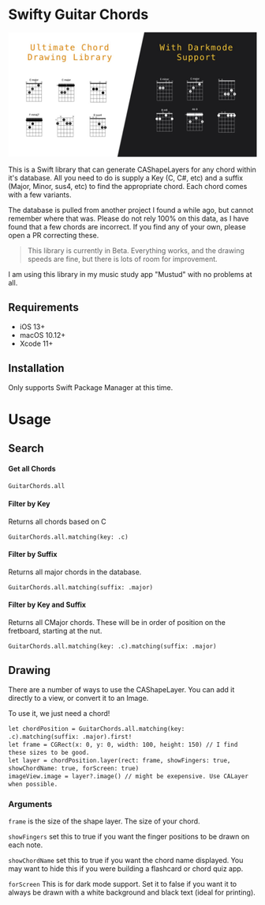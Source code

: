 # Swifty Guitar Chords
![banner](banner.jpg)

This is a Swift library that can generate CAShapeLayers for any chord within it's database. All you need to do is supply a Key (C, C#, etc) and a suffix (Major, Minor, sus4, etc) to find the appropriate chord. Each chord comes with a few variants. 

The database is pulled from another project I found a while ago, but cannot remember where that was. Please do not rely 100% on this data, as I have found that a few chords are incorrect. If you find any of your own, please open a PR correcting these.

> This library is currently in Beta. Everything works, and the drawing speeds are fine, but there is lots of room for improvement.

I am using this library in my music study app "Mustud" with no problems at all.

## Requirements
- iOS 13+
- macOS 10.12+
- Xcode 11+

## Installation
Only supports Swift Package Manager at this time.

# Usage

## Search

#### Get all Chords

```
GuitarChords.all
```

#### Filter by Key
Returns all chords based on C

```
GuitarChords.all.matching(key: .c)
```

#### Filter by Suffix
Returns all major chords in the database.

```
GuitarChords.all.matching(suffix: .major)
```

#### Filter by Key and Suffix
Returns all CMajor chords. 
These will be in order of position on the fretboard, starting at the nut.

```
GuitarChords.all.matching(key: .c).matching(suffix: .major)
```

## Drawing
There are a number of ways to use the CAShapeLayer. You can add it directly to a view, or convert it to an Image.

To use it, we just need a chord!

```
let chordPosition = GuitarChords.all.matching(key: .c).matching(suffix: .major).first!
let frame = CGRect(x: 0, y: 0, width: 100, height: 150) // I find these sizes to be good.
let layer = chordPosition.layer(rect: frame, showFingers: true, showChordName: true, forScreen: true)
imageView.image = layer?.image() // might be exepensive. Use CALayer when possible.
```

### Arguments
`frame` is the size of the shape layer. The size of your chord.

`showFingers` set this to true if you want the finger positions to be drawn on each note.

`showChordName` set this to true if you want the chord name displayed. You may want to hide this if you were building a flashcard or chord quiz app.

`forScreen` This is for dark mode support. Set it to false if you want it to always be drawn with a white background and black text (ideal for printing).
